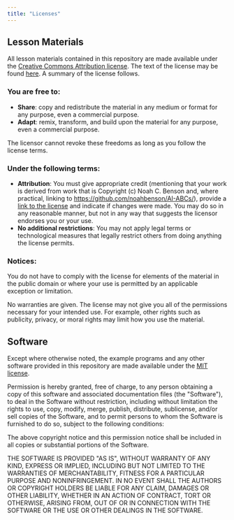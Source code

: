 ```yaml
---
title: "Licenses"
---
```


## Lesson Materials

All lesson materials contained in this repository are made available
under the [Creative Commons Attribution
license](https://creativecommons.org/licenses/by/4.0/). The text of
the license may be found
[here](https://creativecommons.org/licenses/by/4.0/legalcode). A
summary of the license follows.

### You are free to:

- **Share**: copy and redistribute the material in any medium or
  format for any purpose, even a commercial purpose.
- **Adapt**: remix, transform, and build upon the material for any purpose,
  even a commercial purpose.

The licensor cannot revoke these freedoms as long as you follow the license terms.

### Under the following terms:

- **Attribution**: You must give appropriate credit (mentioning that your work
  is derived from work that is Copyright (c) Noah C. Benson and, where
  practical, linking to <https://github.com/noahbenson/AI-ABCs/>), provide a
  [link to the license](https://creativecommons.org/licenses/by/4.0/) and
  indicate if changes were made. You may do so in any reasonable manner, but
  not in any way that suggests the licensor endorses you or your use.
- **No additional restrictions**: You may not apply legal terms or
  technological measures that legally restrict others from doing anything the
  license permits.

### Notices:

You do not have to comply with the license for elements of the material in
the public domain or where your use is permitted by an applicable exception
or limitation.

No warranties are given. The license may not give you all of the permissions
necessary for your intended use. For example, other rights such as publicity,
privacy, or moral rights may limit how you use the material.


## Software

Except where otherwise noted, the example programs and any other
software provided in this repository are made available under the [MIT
license](https://opensource.org/licenses/mit-license.html).

Permission is hereby granted, free of charge, to any person obtaining a copy of
this software and associated documentation files (the "Software"), to deal in
the Software without restriction, including without limitation the rights to
use, copy, modify, merge, publish, distribute, sublicense, and/or sell copies
of the Software, and to permit persons to whom the Software is furnished to do
so, subject to the following conditions:

The above copyright notice and this permission notice shall be included in all
copies or substantial portions of the Software.

THE SOFTWARE IS PROVIDED "AS IS", WITHOUT WARRANTY OF ANY KIND, EXPRESS OR
IMPLIED, INCLUDING BUT NOT LIMITED TO THE WARRANTIES OF MERCHANTABILITY,
FITNESS FOR A PARTICULAR PURPOSE AND NONINFRINGEMENT. IN NO EVENT SHALL THE
AUTHORS OR COPYRIGHT HOLDERS BE LIABLE FOR ANY CLAIM, DAMAGES OR OTHER
LIABILITY, WHETHER IN AN ACTION OF CONTRACT, TORT OR OTHERWISE, ARISING FROM,
OUT OF OR IN CONNECTION WITH THE SOFTWARE OR THE USE OR OTHER DEALINGS IN THE
SOFTWARE.

